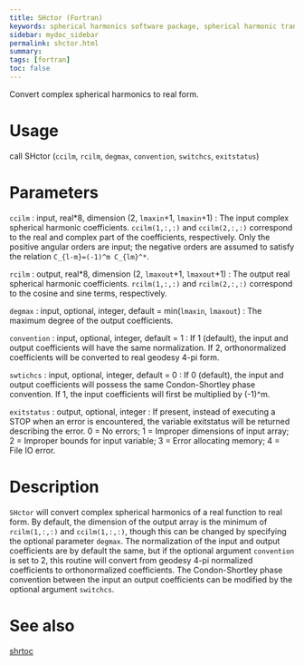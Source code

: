 ```yaml
---
title: SHctor (Fortran)
keywords: spherical harmonics software package, spherical harmonic transform, legendre functions, multitaper spectral analysis, fortran, Python, gravity, magnetic field
sidebar: mydoc_sidebar
permalink: shctor.html
summary:
tags: [fortran]
toc: false
---
```


Convert complex spherical harmonics to real form.

# Usage

call SHctor (`ccilm`, `rcilm`, `degmax`, `convention`, `switchcs`, `exitstatus`)

# Parameters

`ccilm` : input, real\*8, dimension (2, `lmaxin`+1, `lmaxin`+1)
:   The input complex spherical harmonic coefficients. `ccilm(1,:,:)` and `ccilm(2,:,:)` correspond to the real and complex part of the coefficients, respectively. Only the positive angular orders are input; the negative orders are assumed to satisfy the relation `C_{l-m}=(-1)^m C_{lm}^*`.

`rcilm` : output, real\*8, dimension (2, `lmaxout`+1, `lmaxout`+1)
:   The output real spherical harmonic coefficients. `rcilm(1,:,:)` and `rcilm(2,:,:)` correspond to the cosine and sine terms, respectively.

`degmax` : input, optional, integer, default = min(`lmaxin`, `lmaxout`)
:   The maximum degree of the output coefficients.

`convention` : input, optional, integer, default = 1
:   If 1 (default), the input and output coefficients will have the same normalization. If 2, orthonormalized coefficients will be converted to real geodesy 4-pi form.

`swtichcs` : input, optional, integer, default = 0
:   If 0 (default), the input and output coefficients will possess the same Condon-Shortley phase convention. If 1, the input coefficients will first be multiplied by (-1)^m.

`exitstatus` : output, optional, integer
:   If present, instead of executing a STOP when an error is encountered, the variable exitstatus will be returned describing the error. 0 = No errors; 1 = Improper dimensions of input array; 2 = Improper bounds for input variable; 3 = Error allocating memory; 4 = File IO error.

# Description

`SHctor` will convert complex spherical harmonics of a real function to real form. By default, the dimension of the output array is the minimum of `rcilm(1,:,:)` and `ccilm(1,:,:)`, though this can be changed by specifying the optional parameter `degmax`. The normalization of the input and output coefficients are by default the same, but if the optional argument `convention` is set to 2, this routine will convert from geodesy 4-pi normalized coefficients to orthonormalized coefficients. The Condon-Shortley phase convention between the input an output coefficients can be modified by the optional argument `switchcs`.

# See also

[shrtoc](shrtoc.html)
